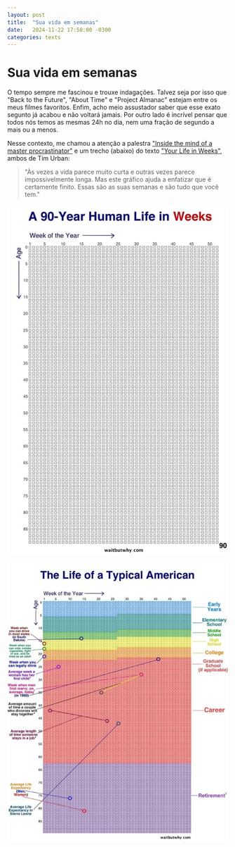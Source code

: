 ```yaml
---
layout: post
title:  "Sua vida em semanas"
date:   2024-11-22 17:58:00 -0300
categories: texts
---
```

# Sua vida em semanas

O tempo sempre me fascinou e trouxe indagações. Talvez seja por isso que "Back to the Future", "About Time" e "Project Almanac" estejam entre os meus filmes favoritos. Enfim, acho meio assustador saber que esse exato segunto já acabou e não voltará jamais. Por outro lado é incrível pensar que todos nós temos as mesmas 24h no dia, nem uma fração de segundo a mais ou a menos.

Nesse contexto, me chamou a atenção a palestra ["Inside the mind of a master procrastinator"](https://www.youtube.com/watch?v=arj7oStGLkU) e um trecho (abaixo) do texto ["Your Life in Weeks"](https://waitbutwhy.com/2014/05/life-weeks.html), ambos de Tim Urban:

>"Às vezes a vida parece muito curta e outras vezes parece impossivelmente longa. Mas este gráfico ajuda a enfatizar que é certamente finito. Essas são as suas semanas e são tudo que você tem."

![A 90 Year Human Life in Weeks](/assets/90-anos-vida-em-semanas.jpg)

![The Life of a Typical American](/assets/vida-em-semanas-de-um-americano-tipico.jpg)
